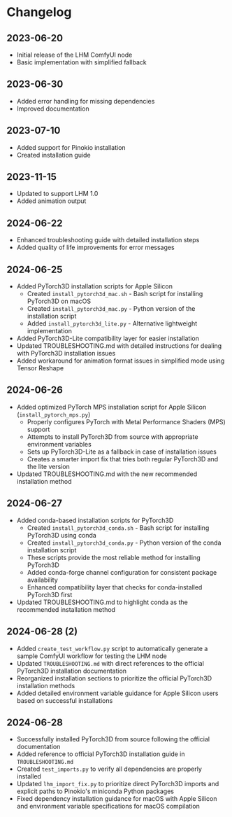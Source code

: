 # Changelog

## 2023-06-20
- Initial release of the LHM ComfyUI node
- Basic implementation with simplified fallback

## 2023-06-30
- Added error handling for missing dependencies
- Improved documentation

## 2023-07-10
- Added support for Pinokio installation
- Created installation guide

## 2023-11-15
- Updated to support LHM 1.0
- Added animation output

## 2024-06-22
- Enhanced troubleshooting guide with detailed installation steps
- Added quality of life improvements for error messages

## 2024-06-25
- Added PyTorch3D installation scripts for Apple Silicon
  - Created `install_pytorch3d_mac.sh` - Bash script for installing PyTorch3D on macOS
  - Created `install_pytorch3d_mac.py` - Python version of the installation script
  - Added `install_pytorch3d_lite.py` - Alternative lightweight implementation
- Added PyTorch3D-Lite compatibility layer for easier installation
- Updated TROUBLESHOOTING.md with detailed instructions for dealing with PyTorch3D installation issues
- Added workaround for animation format issues in simplified mode using Tensor Reshape 

## 2024-06-26
- Added optimized PyTorch MPS installation script for Apple Silicon (`install_pytorch_mps.py`)
  - Properly configures PyTorch with Metal Performance Shaders (MPS) support
  - Attempts to install PyTorch3D from source with appropriate environment variables
  - Sets up PyTorch3D-Lite as a fallback in case of installation issues
  - Creates a smarter import fix that tries both regular PyTorch3D and the lite version
- Updated TROUBLESHOOTING.md with the new recommended installation method

## 2024-06-27
- Added conda-based installation scripts for PyTorch3D
  - Created `install_pytorch3d_conda.sh` - Bash script for installing PyTorch3D using conda
  - Created `install_pytorch3d_conda.py` - Python version of the conda installation script
  - These scripts provide the most reliable method for installing PyTorch3D
  - Added conda-forge channel configuration for consistent package availability
  - Enhanced compatibility layer that checks for conda-installed PyTorch3D first
- Updated TROUBLESHOOTING.md to highlight conda as the recommended installation method 

## 2024-06-28 (2)
- Added `create_test_workflow.py` script to automatically generate a sample ComfyUI workflow for testing the LHM node
- Updated `TROUBLESHOOTING.md` with direct references to the official PyTorch3D installation documentation
- Reorganized installation sections to prioritize the official PyTorch3D installation methods
- Added detailed environment variable guidance for Apple Silicon users based on successful installations

## 2024-06-28
- Successfully installed PyTorch3D from source following the official documentation
- Added reference to official PyTorch3D installation guide in `TROUBLESHOOTING.md`
- Created `test_imports.py` to verify all dependencies are properly installed
- Updated `lhm_import_fix.py` to prioritize direct PyTorch3D imports and explicit paths to Pinokio's miniconda Python packages
- Fixed dependency installation guidance for macOS with Apple Silicon and environment variable specifications for macOS compilation 